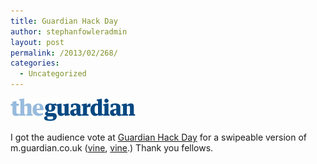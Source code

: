 ```yaml
---
title: Guardian Hack Day
author: stephanfowleradmin
layout: post
permalink: /2013/02/268/
categories:
  - Uncategorized
---
```

<img src="/assets/2013/02/guardian.gif" alt="guardian" width="200" height="37" class="alignleft size-full wp-image-279" />

I got the audience vote at [Guardian Hack Day][1] for a swipeable version of m.guardian.co.uk ([vine][2], [vine][3].) Thank you fellows.

 [1]: http://www.guardian.co.uk/info/developer-blog/2013/feb/19/guardian-hack-day-february-2013-day-2
 [2]: https://vine.co/v/b6W5O33ZqHv
 [3]: https://vine.co/v/b6et1QvVqhd